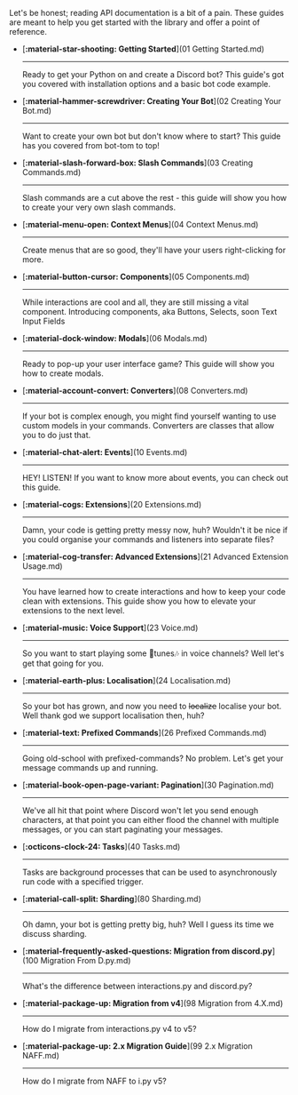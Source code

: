 Let's be honest; reading API documentation is a bit of a pain.
These guides are meant to help you get started with the library and offer a point of reference.

<div class="grid cards" markdown>

-   [__:material-star-shooting: Getting Started__](01 Getting Started.md)

    ---

    Ready to get your Python on and create a Discord bot? This guide's got you covered with installation options and a basic bot code example.

-   [__:material-hammer-screwdriver: Creating Your Bot__](02 Creating Your Bot.md)

    ---

    Want to create your own bot but don't know where to start? This guide has you covered from bot-tom to top!

-   [__:material-slash-forward-box: Slash Commands__](03 Creating Commands.md)

    ---

    Slash commands are a cut above the rest - this guide will show you how to create your very own slash commands.

-   [__:material-menu-open: Context Menus__](04 Context Menus.md)

    ---

    Create menus that are so good, they'll have your users right-clicking for more.

-   [__:material-button-cursor: Components__](05 Components.md)

    ---

    While interactions are cool and all, they are still missing a vital component. Introducing components, aka Buttons, Selects, soon Text Input Fields

-   [__:material-dock-window: Modals__](06 Modals.md)

    ---

    Ready to pop-up your user interface game? This guide will show you how to create modals.

-   [__:material-account-convert: Converters__](08 Converters.md)

    ---

    If your bot is complex enough, you might find yourself wanting to use custom models in your commands. Converters are classes that allow you to do just that.

-   [__:material-chat-alert: Events__](10 Events.md)

    ---

    HEY! LISTEN! If you want to know more about events, you can check out this guide.

-   [__:material-cogs: Extensions__](20 Extensions.md)

    ---

    Damn, your code is getting pretty messy now, huh? Wouldn't it be nice if you could organise your commands and listeners into separate files?

-   [__:material-cog-transfer: Advanced Extensions__](21 Advanced Extension Usage.md)

    ---

    You have learned how to create interactions and how to keep your code clean with extensions. This guide show you how to elevate your extensions to the next level.

-   [__:material-music: Voice Support__](23 Voice.md)

    ---

    So you want to start playing some 🎵tunes🎶 in voice channels? Well let's get that going for you.


-   [__:material-earth-plus: Localisation__](24 Localisation.md)

    ---

    So your bot has grown, and now you need to ~~localize~~ localise your bot. Well thank god we support localisation then, huh?

-   [__:material-text: Prefixed Commands__](26 Prefixed Commands.md)

    ---

    Going old-school with prefixed-commands? No problem. Let's get your message commands up and running.

-   [__:material-book-open-page-variant: Pagination__](30 Pagination.md)

    ---

    We've all hit that point where Discord won't let you send enough characters, at that point you can either flood the channel with multiple messages, or you can start paginating your messages.

-   [__:octicons-clock-24: Tasks__](40 Tasks.md)

    ---

    Tasks are background processes that can be used to asynchronously run code with a specified trigger.

-   [__:material-call-split: Sharding__](80 Sharding.md)

    ---

    Oh damn, your bot is getting pretty big, huh? Well I guess its time we discuss sharding.

-   [__:material-frequently-asked-questions: Migration from discord.py__](100 Migration From D.py.md)

    ---

    What's the difference between interactions.py and discord.py?

-   [__:material-package-up: Migration from v4__](98 Migration from 4.X.md)

    ---

    How do I migrate from interactions.py v4 to v5?

-   [__:material-package-up: 2.x Migration Guide__](99 2.x Migration NAFF.md)

    ---

    How do I migrate from NAFF to i.py v5?

</div>
